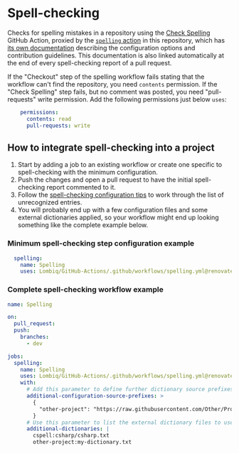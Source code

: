 # Spell-checking

Checks for spelling mistakes in a repository using the [Check Spelling](https://github.com/marketplace/actions/check-spelling) GitHub Action, proxied by the [`spelling` action](../../../.github/actions/spelling/action.yml) in this repository, which has [its own documentation](../../SpellCheckingConfiguration.md) describing the configuration options and contribution guidelines. This documentation is also linked automatically at the end of every spell-checking report of a pull request.

If the "Checkout" step of the spelling workflow fails stating that the workflow can't find the repository, you need `contents` permission. If the "Check Spelling" step fails, but no comment was posted, you need "pull-requests" write permission. Add the following permissions just below `uses`:

```yaml
    permissions:
      contents: read
      pull-requests: write
```

## How to integrate spell-checking into a project

1. Start by adding a job to an existing workflow or create one specific to spell-checking with the minimum configuration.
2. Push the changes and open a pull request to have the initial spell-checking report commented to it.
3. Follow the [spell-checking configuration tips](../../SpellCheckingConfiguration.md) to work through the list of unrecognized entries.
4. You will probably end up with a few configuration files and some external dictionaries applied, so your workflow might end up looking something like the complete example below.

### Minimum spell-checking step configuration example

```yaml
  spelling:
    name: Spelling
    uses: Lombiq/GitHub-Actions/.github/workflows/spelling.yml@renovate/actions-setup-dotnet-4.x
```

### Complete spell-checking workflow example

```yaml
name: Spelling

on:
  pull_request:
  push:
    branches:
      - dev

jobs:
  spelling:
    name: Spelling
    uses: Lombiq/GitHub-Actions/.github/workflows/spelling.yml@renovate/actions-setup-dotnet-4.x
    with:
      # Add this parameter to define further dictionary source prefixes, such as a repository with general-purpose dictionaries. Dictionary files from these sources are processed before the default ones, and in the order their prefixes are listed here.
      additional-configuration-source-prefixes: >
        {
          "other-project": "https://raw.githubusercontent.com/Other/Project/dev/.github/actions/spelling/",
        }
      # Use this parameter to list the external dictionary files to use, but beware that check-spelling only accepts flat lists of words (so, for example patterns.txt can't be referenced like this). The order doesn't matter, but sorting it alphabetically makes it easier to maintain. The "cspell" and "lombiq-lgha" prefixes are available by default - see the spelling action for their exact path.
      additional-dictionaries: |
        cspell:csharp/csharp.txt
        other-project:my-dictionary.txt
```
